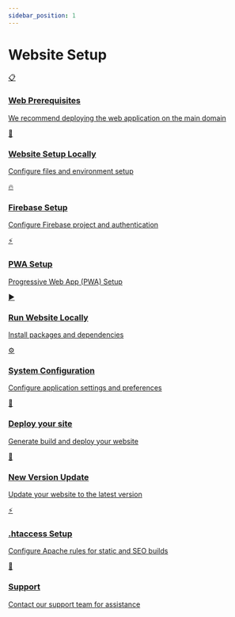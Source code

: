 ```yaml
---
sidebar_position: 1
---
```


# Website Setup

<div className="setup-grid">
  <a href="./installation-setup" className="setup-card">
    <div className="card-icon">📋</div>
    <h3>Web Prerequisites</h3>
    <p>We recommend deploying the web application on the main domain</p>
  </a>

  <a href="./api-url-config" className="setup-card">
    <div className="card-icon">🔧</div>
    <h3>Website Setup Locally</h3>
    <p>Configure files and environment setup</p>
  </a>

  <a href="./firebase-integration" className="setup-card">
    <div className="card-icon">🔥</div>
    <h3>Firebase Setup</h3>
    <p>Configure Firebase project and authentication</p>
  </a>
  
   <a href="./pwa-setup.md" className="setup-card">
    <div className="card-icon">⚡</div>
    <h3>PWA Setup</h3>
    <p>Progressive Web App (PWA) Setup</p>
  </a>
  

  <a href="./running-project" className="setup-card">
    <div className="card-icon">▶️</div>
    <h3>Run Website Locally</h3>
    <p>Install packages and dependencies</p>
  </a>

  <a href="./customize-app-name" className="setup-card">
    <div className="card-icon">⚙️</div>
    <h3>System Configuration</h3>
    <p>Configure application settings and preferences</p>
  </a>

  <a href="./nextjs-deployment" className="setup-card">
    <div className="card-icon">🚀</div>
    <h3>Deploy your site</h3>
    <p>Generate build and deploy your website</p>
  </a>

  <a href="./web-logo" className="setup-card">
    <div className="card-icon">🔄</div>
    <h3>New Version Update</h3>
    <p>Update your website to the latest version</p>
  </a>

  <a href="./htaccess-config" className="setup-card">
    <div className="card-icon">⚡</div>
    <h3>.htaccess Setup</h3>
    <p>Configure Apache rules for static and SEO builds</p>
  </a>

  <a href="https://teams.live.com/l/invite/FEAN_7C4kzeomJM8gE" className="setup-card" target="_blank">
    <div className="card-icon">💬</div>
    <h3>Support</h3>
    <p>Contact our support team for assistance</p>
  </a>
</div>

<style>
{`
  .setup-grid {
    display: grid;
    grid-template-columns: repeat(auto-fill, minmax(300px, 1fr));
    gap: 1.5rem;
    margin: 2rem 0;
  }

  .setup-card {
    background: var(--ifm-background-surface-color);
    border: 1px solid var(--ifm-color-emphasis-200);
    border-radius: 8px;
    padding: 1.5rem;
    color: var(--ifm-font-color-base);
    text-decoration: none;
    transition: all 0.3s ease;
  }

  .setup-card:hover {
    transform: translateY(-4px);
    text-decoration: none;
    color: var(--ifm-font-color-base);
    box-shadow: 0 4px 12px rgba(0, 0, 0, 0.1);
  }

  .card-icon {
    font-size: 1.5rem;
    margin-bottom: 1rem;
  }

  .setup-card h3 {
    margin: 0 0 0.5rem 0;
    font-size: 1.2rem;
    color: var(--ifm-color-primary);
  }

  .setup-card p {
    margin: 0;
    font-size: 0.9rem;
    opacity: 0.8;
  }

  [data-theme='dark'] .setup-card {
    background: #1e1e1e;
    border-color: #333;
  }

  [data-theme='dark'] .setup-card:hover {
    box-shadow: 0 4px 12px rgba(0, 0, 0, 0.3);
  }
`}
</style>
